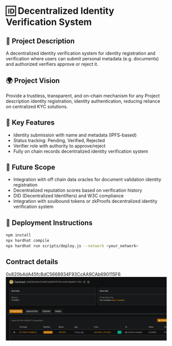 # 🆔 Decentralized Identity Verification System

## 📘 Project Description

A decentralized identity verification system for identity registration and verification where users can submit personal metadata (e.g. documents) and authorized verifiers approve or reject it.

## 🌍 Project Vision

Provide a trustless, transparent, and on-chain mechanism for any Project description identity registration, identity authentication, reducing reliance on centralized KYC solutions.

## 🔑 Key Features

- Identity submission with name and metadata (IPFS-based)
- Status tracking: Pending, Verified, Rejected
- Verifier role with authority to approve/reject
- Fully on chain records decentralized identity verification system

## 🚀 Future Scope

- Integration with off chain data oracles for document validation identity registration
- Decentralized reputation scores based on verification history
- DID (Decentralized Identifiers) and W3C compliance
- Integration with soulbound tokens or zkProofs decentralized identity verification system

## 📜 Deployment Instructions

```bash
npm install
npx hardhat compile
npx hardhat run scripts/deploy.js --network <your_network>
```

## Contract details
0x820b4dA45fcBdC5668934F93CcAA9CAb690115F6![alt text](image.png)
